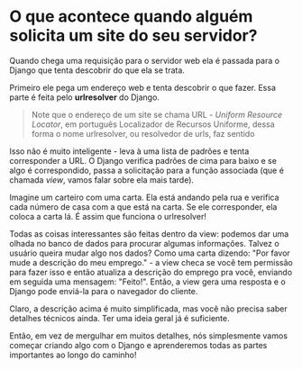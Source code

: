 # O que acontece quando alguém solicita um site do seu servidor?

Quando chega uma requisição para o servidor web ela é passada para o Django que tenta descobrir do que ela se trata.

Primeiro ele pega um endereço web e tenta descobrir o que fazer. Essa parte é feita pelo **urlresolver** do Django.

> Note que o endereço de um site se chama URL - _Uniform Resource Locator_, em português Localizador de Recursos Uniforme, dessa forma o nome urlresolver, ou resolvedor de urls, faz sentido

Isso não é muito inteligente - leva à uma lista de padrões e tenta corresponder a URL. O Django verifica padrões de cima para baixo e se algo é correspondido, passa a solicitação para a função associada \(que é chamada _view_, vamos falar sobre ela mais tarde\).

Imagine um carteiro com uma carta. Ela está andando pela rua e verifica cada número de casa com a que está na carta. Se ele corresponder, ela coloca a carta lá. É assim que funciona o urlresolver!

Todas as coisas interessantes são feitas dentro da view: podemos dar uma olhada no banco de dados para procurar algumas informações. Talvez o usuário queira mudar algo nos dados? Como uma carta dizendo: "Por favor mude a descrição do meu emprego." - a view checa se você tem permissão para fazer isso e então atualiza a descrição do emprego pra você, enviando em seguida uma mensagem: "Feito!". Então, a view gera uma resposta e o Django pode enviá-la para o navegador do cliente.

Claro, a descrição acima é muito simplificada, mas você não precisa saber detalhes técnicos ainda. Ter uma ideia geral já é suficiente.

Então, em vez de mergulhar em muitos detalhes, nós simplesmente vamos começar criando algo com o Django e aprenderemos todas as partes importantes ao longo do caminho!

